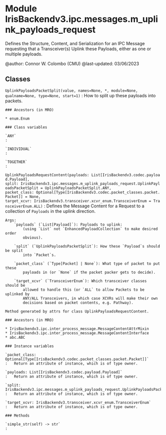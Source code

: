Module IrisBackendv3.ipc.messages.m_uplink_payloads_request
===========================================================
Defines the Structure, Content, and Serialization for an IPC Message
requesting that a Transceiver(s) Uplink these Payloads, either as one or
multiple payloads.

@author: Connor W. Colombo (CMU)
@last-updated: 03/06/2023

Classes
-------

`UplinkPayloadsPacketSplit(value, names=None, *, module=None, qualname=None, type=None, start=1)`
:   How to split up these payloads into packets.

    ### Ancestors (in MRO)

    * enum.Enum

    ### Class variables

    `ANY`
    :

    `INDIVIDUAL`
    :

    `TOGETHER`
    :

`UplinkPayloadsRequestContent(payloads: List[IrisBackendv3.codec.payload.Payload], split: IrisBackendv3.ipc.messages.m_uplink_payloads_request.UplinkPayloadsPacketSplit = UplinkPayloadsPacketSplit.ANY, packet_class: Optional[Type[IrisBackendv3.codec.packet_classes.packet.Packet]] = None, target_xcvr: IrisBackendv3.transceiver.xcvr_enum.TransceiverEnum = TransceiverEnum.ALL)`
:   Defines the Message Content for a Request to a collection of `Payloads` in
    the uplink direction.
    
    Args:
        `payloads` (`List[Payload]`): Payloads to uplink:
            (using `List` not `EnhancedPayloadCollection` to make desired order
            obvious).
    
        `split` (`UplinkPayloadsPacketSplit`): How these `Payload`s should be split
            into `Packet`s.
    
        `packet_class` (`Type[Packet] | None`): What type of packet to put these
            payloads in (or `None` if the packet packer gets to decide).
    
        `target_xcvr` (`TransceiverEnum`): Which transceiver classes should be
            allowed to handle this (or `ALL` to allow Packets to be uplinked by
            ANY/ALL Transceivers, in which case XCVRs will make their own
            decisions based on packet contents, e.g. Pathway).
    
    Method generated by attrs for class UplinkPayloadsRequestContent.

    ### Ancestors (in MRO)

    * IrisBackendv3.ipc.inter_process_message.MessageContentAttrMixin
    * IrisBackendv3.ipc.inter_process_message.MessageContentInterface
    * abc.ABC

    ### Instance variables

    `packet_class: Optional[Type[IrisBackendv3.codec.packet_classes.packet.Packet]]`
    :   Return an attribute of instance, which is of type owner.

    `payloads: List[IrisBackendv3.codec.payload.Payload]`
    :   Return an attribute of instance, which is of type owner.

    `split: IrisBackendv3.ipc.messages.m_uplink_payloads_request.UplinkPayloadsPacketSplit`
    :   Return an attribute of instance, which is of type owner.

    `target_xcvr: IrisBackendv3.transceiver.xcvr_enum.TransceiverEnum`
    :   Return an attribute of instance, which is of type owner.

    ### Methods

    `simple_str(self) ‑> str`
    :